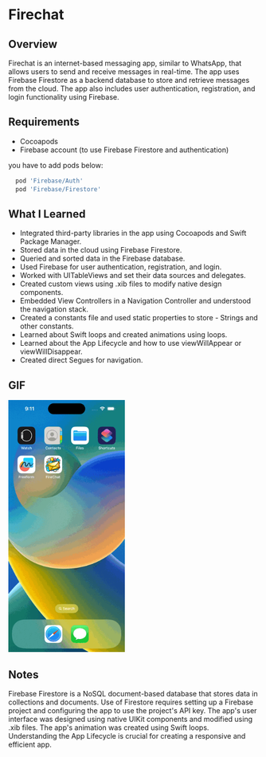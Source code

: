 # Firechat

## Overview

Firechat is an internet-based messaging app, similar to WhatsApp, that allows users to send and receive messages in real-time. The app uses Firebase Firestore as a backend database to store and retrieve messages from the cloud. The app also includes user authentication, registration, and login functionality using Firebase.

## Requirements

- Cocoapods
- Firebase account (to use Firebase Firestore and authentication)

you have to add pods below:

```ruby
  pod 'Firebase/Auth'
  pod 'Firebase/Firestore'

``` 


## What I Learned
- Integrated third-party libraries in the app using Cocoapods and Swift Package Manager.
- Stored data in the cloud using Firebase Firestore.
- Queried and sorted data in the Firebase database.
- Used Firebase for user authentication, registration, and login.
- Worked with UITableViews and set their data sources and delegates.
- Created custom views using .xib files to modify native design components.
- Embedded View Controllers in a Navigation Controller and understood the navigation stack.
- Created a constants file and used static properties to store - Strings and other constants.
- Learned about Swift loops and created animations using loops.
- Learned about the App Lifecycle and how to use viewWillAppear or viewWillDisappear.
- Created direct Segues for navigation.

## GIF

<div>
<img style: "inline-block; float: left" src="assets/firechat.gif" width="234" height="506" />
</div>

## Notes
Firebase Firestore is a NoSQL document-based database that stores data in collections and documents.
Use of Firestore requires setting up a Firebase project and configuring the app to use the project's API key.
The app's user interface was designed using native UIKit components and modified using .xib files.
The app's animation was created using Swift loops.
Understanding the App Lifecycle is crucial for creating a responsive and efficient app.
